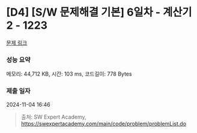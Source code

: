 # [D4] [S/W 문제해결 기본] 6일차 - 계산기2 - 1223 

[문제 링크](https://swexpertacademy.com/main/code/problem/problemDetail.do?contestProbId=AV14nnAaAFACFAYD) 

### 성능 요약

메모리: 44,712 KB, 시간: 103 ms, 코드길이: 778 Bytes

### 제출 일자

2024-11-04 16:46



> 출처: SW Expert Academy, https://swexpertacademy.com/main/code/problem/problemList.do